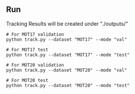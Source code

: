 ## Run
Tracking Results will be created under "./outputs/"

```
# For MOT17 validation
python track.py --dataset "MOT17" --mode "val"

# For MOT17 test
python track.py --dataset "MOT17" --mode "test"

# For MOT20 validation
python track.py --dataset "MOT20" --mode "val"

# For MOT20 test
python track.py --dataset "MOT20" --mode "test"
```
